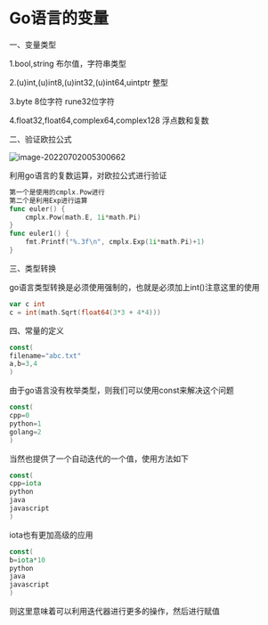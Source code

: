 # Go语言的变量

一、变量类型

1.bool,string 布尔值，字符串类型

2.(u)int,(u)int8,(u)int32,(u)int64,uintptr 整型

3.byte 8位字符 rune32位字符

4.float32,float64,complex64,complex128 浮点数和复数

二、验证欧拉公式

![image-20220702005300662](C:\Users\wengy\AppData\Roaming\Typora\typora-user-images\image-20220702005300662.png)

利用go语言的复数运算，对欧拉公式进行验证

```go
第一个是使用的cmplx.Pow进行
第二个是利用Exp进行运算
func euler() {
	cmplx.Pow(math.E, 1i*math.Pi)
}
func euler1() {
	fmt.Printf("%.3f\n", cmplx.Exp(1i*math.Pi)+1)
}
```

三、类型转换

go语言类型转换是必须使用强制的，也就是必须加上int()注意这里的使用

```go
var c int
c = int(math.Sqrt(float64(3*3 + 4*4)))
```

四、常量的定义

```go
const(
filename="abc.txt"
a,b=3,4
)
```

由于go语言没有枚举类型，则我们可以使用const来解决这个问题

```go
const(
cpp=0
python=1
golang=2
)
```

当然也提供了一个自动迭代的一个值，使用方法如下

```go
const(
cpp=iota
python
java
javascript
)
```

iota也有更加高级的应用

```go
const(
b=iota*10
python
java
javascript
)
```

则这里意味着可以利用迭代器进行更多的操作，然后进行赋值